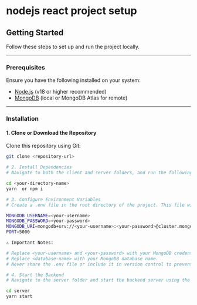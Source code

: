 # nodejs react project setup



## Getting Started

Follow these steps to set up and run the project locally.

---

### Prerequisites

Ensure you have the following installed on your system:

- [Node.js](https://nodejs.org/) (v18 or higher recommended)
- [MongoDB](https://www.mongodb.com/) (local or MongoDB Atlas for remote)

---

### Installation

#### 1. Clone or Download the Repository

Clone this repository using Git:

```bash
git clone <repository-url>

# 2. Install Dependencies
# Navigate to both the client and server folders, and run the following command to install required dependencies:

cd <your-directory-name>
yarn  or npm i

# 3. Configure Environment Variables
# Create a .env file in the root directory of the project. This file will store sensitive information like MongoDB credentials. Add the following configuration:

MONGODB_USERNAME=<your-username>
MONGODB_PASSWORD=<your-password>
MONGODB_URI=mongodb+srv://<your-username>:<your-password>@cluster.mongodb.net/<database-name>?retryWrites=true&w=majority
PORT=5000

⚠️ Important Notes:

# Replace <your-username> and <your-password> with your MongoDB credentials.
# Replace <database-name> with your MongoDB database name.
# Never share the .env file or include it in version control to prevent exposing sensitive information.

# 4. Start the Backend
# Navigate to the server folder and start the backend server using the following commands:

cd server
yarn start

